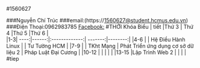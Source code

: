 #1560627

###Nguyễn Chí Trúc
###email:(https://1560627@student.hcmus.edu.vn)
###Điện Thoại:0962983785
[Facebook:](https://www.facebook.com/profile.php?id=100008121676075)
#THỜI Khóa Biểu
| tiết |Thứ 3       | Thứ 4         |Thứ 5    |Thứ 6    |   
|1-3| ----:|------:|:-------------:| -------:|--------:|
|4-6 |            | Hệ Điều Hành Linux |         |   Tư Tường HCM     |
|7-9  |           | TKht Mạng              | Phát Triển ứng dụng cơ sở dữ liệu 2       |  Pháp Luật Đại Cương       |
|10-12  |           |               |         |         |
|13-15 |Lập Trình Web 2  |               |         |         |
#tiep 
